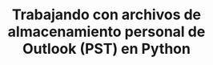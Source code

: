 ---
title: "Trabajando con archivos de almacenamiento personal de Outlook (PST) en Python"
url: /es/java/working-with-outlook-personal-storage-pst-files-in-python/
weight: 20
type: docs
---